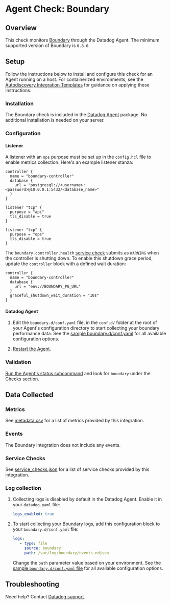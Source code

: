 # Agent Check: Boundary

## Overview

This check monitors [Boundary][1] through the Datadog Agent. The minimum supported version of Boundary is `0.8.0`.

## Setup

Follow the instructions below to install and configure this check for an Agent running on a host. For containerized environments, see the [Autodiscovery Integration Templates][3] for guidance on applying these instructions.

### Installation

The Boundary check is included in the [Datadog Agent][2] package.
No additional installation is needed on your server.

### Configuration

#### Listener

A listener with an `ops` purpose must be set up in the `config.hcl` file to enable metrics collection. Here's an example listener stanza:

```hcl
controller {
  name = "boundary-controller"
  database {
    url = "postgresql://<username>:<password>@10.0.0.1:5432/<database_name>"
  }
}

listener "tcp" {
  purpose = "api"
  tls_disable = true
}

listener "tcp" {
  purpose = "ops"
  tls_disable = true
}
```

The `boundary.controller.health` [service check](#service-checks) submits as `WARNING` when the controller is shutting down. To enable this shutdown grace period, update the `controller` block with a defined wait duration:

```hcl
controller {
  name = "boundary-controller"
  database {
    url = "env://BOUNDARY_PG_URL"
  }
  graceful_shutdown_wait_duration = "10s"
}
```

#### Datadog Agent

1. Edit the `boundary.d/conf.yaml` file, in the `conf.d/` folder at the root of your Agent's configuration directory to start collecting your boundary performance data. See the [sample boundary.d/conf.yaml][4] for all available configuration options.

2. [Restart the Agent][5].

### Validation

[Run the Agent's status subcommand][6] and look for `boundary` under the Checks section.

## Data Collected

### Metrics

See [metadata.csv][7] for a list of metrics provided by this integration.

### Events

The Boundary integration does not include any events.

### Service Checks

See [service_checks.json][8] for a list of service checks provided by this integration.

### Log collection

1. Collecting logs is disabled by default in the Datadog Agent. Enable it in your `datadog.yaml` file:

    ```yaml
    logs_enabled: true
    ```

2. To start collecting your Boundary logs, add this configuration block to your `boundary.d/conf.yaml` file:

    ```yaml
    logs:
       - type: file
         source: boundary
         path: /var/log/boundary/events.ndjson
    ```

    Change the `path` parameter value based on your environment. See the [sample `boundary.d/conf.yaml` file][4] for all available configuration options.

## Troubleshooting

Need help? Contact [Datadog support][9].

[1]: https://www.boundaryproject.io
[2]: https://app.datadoghq.com/account/settings/agent/latest
[3]: https://docs.datadoghq.com/agent/kubernetes/integrations/
[4]: https://github.com/DataDog/integrations-core/blob/master/boundary/datadog_checks/boundary/data/conf.yaml.example
[5]: https://docs.datadoghq.com/agent/guide/agent-commands/#start-stop-and-restart-the-agent
[6]: https://docs.datadoghq.com/agent/guide/agent-commands/#agent-status-and-information
[7]: https://github.com/DataDog/integrations-core/blob/master/boundary/metadata.csv
[8]: https://github.com/DataDog/integrations-core/blob/master/boundary/assets/service_checks.json
[9]: https://docs.datadoghq.com/help/
